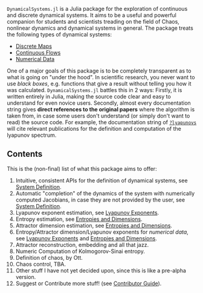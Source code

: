 `DynamicalSystems.jl` is a Julia package for the exploration of continuous and discrete dynamical systems. It aims to be a useful and powerful companion for students and scientists treading
on the field of Chaos, nonlinear dynamics and dynamical systems in general. The package
treats the following types of dynamical systems:
* [Discrete Maps](system_definition/#discrete-systems)
* [Continuous Flows](system_definition/#continuous-systems)
* [Numerical Data](system_definition/#numerical-data)

One of a major goals of this package is to be completely transparent as to what is
going on "under the hood". In scientific research, you never want to use *black boxes*,
e.g. functions that give a result without telling you how it was calculated. `DynamicalSystems.jl` battles this in 2 ways: Firstly, it is written entirely in Julia,
making the source code clear and easy to understand for even novice users. Secondly,
almost every documentation string gives
**direct references to the original papers** where the algorithm is taken from, in case some users don't understand (or simply don't want to read) the source code. For example,
the documentation string of [`?lyapunovs`](https://datseris.github.io/DynamicalSystems.jl/latest/lyapunovs/#DynamicalSystems.lyapunovs) will cite relevant publications for the definition and computation of the lyapunov spectrum.

## Contents
This is the (non-final) list of what this package aims to offer:

1. Intuitive, consistent APIs for the definition of dynamical systems, see [System Definition](system_definition).
2. Automatic "completion" of the dynamics of the system with numerically computed Jacobians, in case they are not provided by the user, see [System Definition](system_definition).
3. Lyapunov exponent estimation, see [Lyapunov Exponents](lyapunovs).
4. Entropy estimation, see [Entropies and Dimensions](entropies).
5. Attractor dimension estimation, see [Entropies and Dimensions](entropies).
6. Entropy/Attractor dimension/Lyapunov exponents for *numerical data*, see [Lyapunov Exponents](lyapunovs) and [Entropies and Dimensions](entropies).
6. Attractor reconstruction, embedding and all that jazz.
7. Numeric Computation of Kolmogorov-Sinai entropy.
8. Definition of chaos, by Ott.
7. Chaos control, TBA.
8. Other stuff I have not yet decided upon, since this is like a pre-alpha version.
8. Suggest or Contribute more stuff! (see [Contributor Guide](contributors_guide)).
